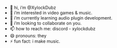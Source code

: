 - 👋 hi, i’m @XylockDubz
- 👀 i’m interested in video games & music.
- 🌱 i’m currently learning audio plugin development.
- 💞️ i’m looking to collaborate on you.
- 📫 how to reach me: discord - xylockdubz
- 😄 pronouns: they
- ⚡ fun fact: i make music.

<!---
XylockDubz/XylockDubz is a ✨ special ✨ repository because its `README.md` (this file) appears on your GitHub profile.
You can click the Preview link to take a look at your changes.
--->
